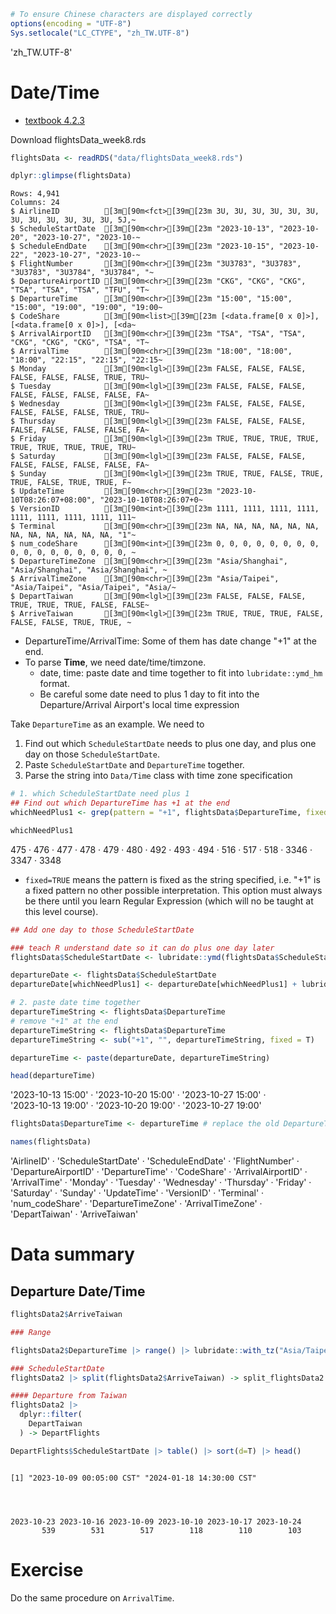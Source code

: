 ```R
# To ensure Chinese characters are displayed correctly
options(encoding = "UTF-8")
Sys.setlocale("LC_CTYPE", "zh_TW.UTF-8")
```


'zh_TW.UTF-8'


# Date/Time

- [textbook 4.2.3](https://tpemartin.github.io/NTPU-R-for-Data-Science-EN/operations-on-atomic-vectors.html#datetime)

Download flightsData_week8.rds


```R
flightsData <- readRDS("data/flightsData_week8.rds")
```


```R
dplyr::glimpse(flightsData)
```

    Rows: 4,941
    Columns: 24
    $ AirlineID          [3m[90m<fct>[39m[23m 3U, 3U, 3U, 3U, 3U, 3U, 3U, 3U, 3U, 3U, 3U, 3U, 5J,~
    $ ScheduleStartDate  [3m[90m<chr>[39m[23m "2023-10-13", "2023-10-20", "2023-10-27", "2023-10-~
    $ ScheduleEndDate    [3m[90m<chr>[39m[23m "2023-10-15", "2023-10-22", "2023-10-27", "2023-10-~
    $ FlightNumber       [3m[90m<chr>[39m[23m "3U3783", "3U3783", "3U3783", "3U3784", "3U3784", "~
    $ DepartureAirportID [3m[90m<chr>[39m[23m "CKG", "CKG", "CKG", "TSA", "TSA", "TSA", "TFU", "T~
    $ DepartureTime      [3m[90m<chr>[39m[23m "15:00", "15:00", "15:00", "19:00", "19:00", "19:00~
    $ CodeShare          [3m[90m<list>[39m[23m [<data.frame[0 x 0]>], [<data.frame[0 x 0]>], [<da~
    $ ArrivalAirportID   [3m[90m<chr>[39m[23m "TSA", "TSA", "TSA", "CKG", "CKG", "CKG", "TSA", "T~
    $ ArrivalTime        [3m[90m<chr>[39m[23m "18:00", "18:00", "18:00", "22:15", "22:15", "22:15~
    $ Monday             [3m[90m<lgl>[39m[23m FALSE, FALSE, FALSE, FALSE, FALSE, FALSE, TRUE, TRU~
    $ Tuesday            [3m[90m<lgl>[39m[23m FALSE, FALSE, FALSE, FALSE, FALSE, FALSE, FALSE, FA~
    $ Wednesday          [3m[90m<lgl>[39m[23m FALSE, FALSE, FALSE, FALSE, FALSE, FALSE, TRUE, TRU~
    $ Thursday           [3m[90m<lgl>[39m[23m FALSE, FALSE, FALSE, FALSE, FALSE, FALSE, FALSE, FA~
    $ Friday             [3m[90m<lgl>[39m[23m TRUE, TRUE, TRUE, TRUE, TRUE, TRUE, TRUE, TRUE, TRU~
    $ Saturday           [3m[90m<lgl>[39m[23m FALSE, FALSE, FALSE, FALSE, FALSE, FALSE, FALSE, FA~
    $ Sunday             [3m[90m<lgl>[39m[23m TRUE, TRUE, FALSE, TRUE, TRUE, FALSE, TRUE, TRUE, F~
    $ UpdateTime         [3m[90m<chr>[39m[23m "2023-10-10T08:26:07+08:00", "2023-10-10T08:26:07+0~
    $ VersionID          [3m[90m<int>[39m[23m 1111, 1111, 1111, 1111, 1111, 1111, 1111, 1111, 111~
    $ Terminal           [3m[90m<chr>[39m[23m NA, NA, NA, NA, NA, NA, NA, NA, NA, NA, NA, NA, "1"~
    $ num_codeShare      [3m[90m<int>[39m[23m 0, 0, 0, 0, 0, 0, 0, 0, 0, 0, 0, 0, 0, 0, 0, 0, 0, ~
    $ DepartureTimeZone  [3m[90m<chr>[39m[23m "Asia/Shanghai", "Asia/Shanghai", "Asia/Shanghai", ~
    $ ArrivalTimeZone    [3m[90m<chr>[39m[23m "Asia/Taipei", "Asia/Taipei", "Asia/Taipei", "Asia/~
    $ DepartTaiwan       [3m[90m<lgl>[39m[23m FALSE, FALSE, FALSE, TRUE, TRUE, TRUE, FALSE, FALSE~
    $ ArriveTaiwan       [3m[90m<lgl>[39m[23m TRUE, TRUE, TRUE, FALSE, FALSE, FALSE, TRUE, TRUE, ~


- DepartureTime/ArrivalTime: Some of them has date change "+1" at the end.   
- To parse **Time**, we need date/time/timzone. 
  - date, time: paste date and time together to fit into `lubridate::ymd_hm` format. 
  - Be careful some date need to plus 1 day to fit into the Departure/Arrival Airport's local time expression

Take `DepartureTime` as an example. We need to

1. Find out which `ScheduleStartDate` needs to plus one day, and plus one day on those `ScheduleStartDate`.
2. Paste `ScheduleStartDate` and `DepartureTime` together. 
3. Parse the string into `Data/Time` class with time zone specification


```R
# 1. which ScheduleStartDate need plus 1
## Find out which DepartureTime has +1 at the end
whichNeedPlus1 <- grep(pattern = "+1", flightsData$DepartureTime, fixed = TRUE)

whichNeedPlus1
```


<style>
.list-inline {list-style: none; margin:0; padding: 0}
.list-inline>li {display: inline-block}
.list-inline>li:not(:last-child)::after {content: "\00b7"; padding: 0 .5ex}
</style>
<ol class=list-inline><li>475</li><li>476</li><li>477</li><li>478</li><li>479</li><li>480</li><li>492</li><li>493</li><li>494</li><li>516</li><li>517</li><li>518</li><li>3346</li><li>3347</li><li>3348</li></ol>



- `fixed=TRUE` means the pattern is fixed as the string specified, i.e. "+1" is a fixed pattern no other possible interpretation. This option must always be there until you learn Regular Expression (which will no be taught at this level course).


```R
## Add one day to those ScheduleStartDate

### teach R understand date so it can do plus one day later
flightsData$ScheduleStartDate <- lubridate::ymd(flightsData$ScheduleStartDate)
```


```R
departureDate <- flightsData$ScheduleStartDate
departureDate[whichNeedPlus1] <- departureDate[whichNeedPlus1] + lubridate::days(1)
```


```R
# 2. paste date time together
departureTimeString <- flightsData$DepartureTime
# remove "+1" at the end
departureTimeString <- flightsData$DepartureTime
departureTimeString <- sub("+1", "", departureTimeString, fixed = T)

departureTime <- paste(departureDate, departureTimeString)

head(departureTime)

```


<style>
.list-inline {list-style: none; margin:0; padding: 0}
.list-inline>li {display: inline-block}
.list-inline>li:not(:last-child)::after {content: "\00b7"; padding: 0 .5ex}
</style>
<ol class=list-inline><li>'2023-10-13 15:00'</li><li>'2023-10-20 15:00'</li><li>'2023-10-27 15:00'</li><li>'2023-10-13 19:00'</li><li>'2023-10-20 19:00'</li><li>'2023-10-27 19:00'</li></ol>




```R
flightsData$DepartureTime <- departureTime # replace the old DepartureTime inside the data frame
```




```R
names(flightsData)

```


<style>
.list-inline {list-style: none; margin:0; padding: 0}
.list-inline>li {display: inline-block}
.list-inline>li:not(:last-child)::after {content: "\00b7"; padding: 0 .5ex}
</style>
<ol class=list-inline><li>'AirlineID'</li><li>'ScheduleStartDate'</li><li>'ScheduleEndDate'</li><li>'FlightNumber'</li><li>'DepartureAirportID'</li><li>'DepartureTime'</li><li>'CodeShare'</li><li>'ArrivalAirportID'</li><li>'ArrivalTime'</li><li>'Monday'</li><li>'Tuesday'</li><li>'Wednesday'</li><li>'Thursday'</li><li>'Friday'</li><li>'Saturday'</li><li>'Sunday'</li><li>'UpdateTime'</li><li>'VersionID'</li><li>'Terminal'</li><li>'num_codeShare'</li><li>'DepartureTimeZone'</li><li>'ArrivalTimeZone'</li><li>'DepartTaiwan'</li><li>'ArriveTaiwan'</li></ol>





# Data summary

## Departure Date/Time


```R
flightsData2$ArriveTaiwan
```


```R
### Range

flightsData2$DepartureTime |> range() |> lubridate::with_tz("Asia/Taipei")

### ScheduleStartDate 
flightsData2 |> split(flightsData2$ArriveTaiwan) -> split_flightsData2

#### Departure from Taiwan
flightsData2 |>
  dplyr::filter(
    DepartTaiwan 
  ) -> DepartFlights

DepartFlights$ScheduleStartDate |> table() |> sort(d=T) |> head()



```


    [1] "2023-10-09 00:05:00 CST" "2024-01-18 14:30:00 CST"



    
    2023-10-23 2023-10-16 2023-10-09 2023-10-10 2023-10-17 2023-10-24 
           539        531        517        118        110        103 


# Exercise

Do the same procedure on `ArrivalTime`.
